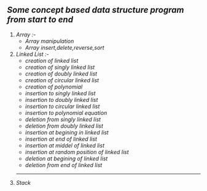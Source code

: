 ## *Some concept based data structure program from start to end*
1. *Array :-*
      * *Array manipulation*
      * *Array insert,delete,reverse,sort*
2. *Linked List :-*
      * *creation of linked list*
      * *creation of singly linked list*
      * *creation of doubly linked list*
      * *creation of circular linked list*
      * *creation of polynomial*
      * *insertion to singly linked list*
      * *insertion to doubly linked list* 
      * *insertion to circular linked list*
      * *insertion to polynomial equation*
      * *deletion from singly linked list*
      * *deletion from doubly linked list*
      * *insertion at begining in linked list*
      * *insertion at end of linked list*
      * *insertion at middel of linked list*
      * *insertion at random position of linked list*
      * *deletion at begining of linked list*
      * *deletion from end of linked list*
      * **
3. *Stack*
